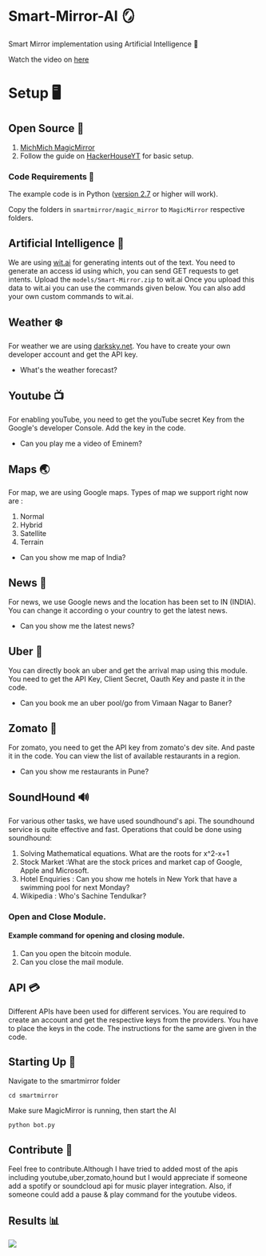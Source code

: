 # Smart-Mirror-AI 🪞
Smart Mirror implementation using Artificial Intelligence 🤖

Watch the video on [here](https://www.youtube.com/watch?v=FZ486L4r7Bs)

# Setup 🖥️

## Open Source 🍊

1) [MichMich MagicMirror](https://magicmirror.builders/)
2) Follow the guide on [HackerHouseYT](https://github.com/HackerHouseYT/AI-Smart-Mirror) for basic setup. 

### Code Requirements 🦄
The example code is in Python ([version 2.7](https://www.python.org/download/releases/2.7/) or higher will work). 

 Copy the folders in `smartmirror/magic_mirror` to `MagicMirror` respective folders.

## Artificial Intelligence 🤖
 
We are using [wit.ai](https://wit.ai/) for generating intents out of the text.
You need to generate an access id using which, you can send GET requests to get intents.
Upload the ```models/Smart-Mirror.zip``` to wit.ai
Once you upload this data to wit.ai you can use the commands given below. You can also add your own custom commands to wit.ai.

## Weather ❄️

For weather we are using [darksky.net](https://darksky.net/).
You have to create your own developer account and get the API key.
- What's the weather forecast?

## Youtube 📺
For enabling youTube, you need to get the youTube secret Key from the Google's developer Console.
Add the key in the code.
- Can you play me a video of Eminem?

## Maps 🌏

For map, we are using Google maps. Types of map we support right now are :
1) Normal
2) Hybrid
3) Satellite
4) Terrain
- Can you show me map of India?

## News 📰

For news, we use Google news and the location has been set to IN (INDIA).
You can change it according o your country to get the latest news.
- Can you show me the latest news?

## Uber 🚕

You can directly book an uber and get the arrival map using this module.
You need to get the API Key, Client Secret, Oauth Key and paste it in the code.
- Can you book me an uber pool/go from Vimaan Nagar to Baner?

## Zomato 🍕

For zomato, you need to get the API key from zomato's dev site.
And paste it in the code. 
You can view the list of available restaurants in a region.
- Can you show me restaurants in Pune?

## SoundHound 🔊

For various other tasks, we have used soundhound's api. The soundhound service is quite effective and fast. Operations that could be done using soundhound:
1) Solving Mathematical equations. What are the roots for x^2-x+1
2) Stock Market :What are the stock prices and market cap of Google, Apple and Microsoft.
3) Hotel Enquiries : Can you show me hotels in New York that have a swimming pool for next Monday?
4) Wikipedia : Who's Sachine Tendulkar?

### Open and Close Module.
   #### Example command for opening and closing module.
   1) Can you open the bitcoin module.
   2) Can you close the mail module.


## API 💳

Different APIs have been used for different services. You are required to create an account and get the respective keys from the providers.
You have to place the keys in the code.
The instructions for the same are given in the code.


## Starting Up 🎫
 
Navigate to the smartmirror folder
```shell
cd smartmirror
```

Make sure MagicMirror is running, then start the AI
```shell
python bot.py
```

## Contribute 🦮
Feel free to contribute.Although I have tried to added most of the apis including youtube,uber,zomato,hound but I would appreciate if someone add a spotify or soundcloud api for music player integration. Also, if someone could add a pause & play command for the youtube videos.

## Results 📊

<img src="https://github.com/akshaybahadur21/Smart_Mirror/blob/master/smart_mirror.gif">



 

